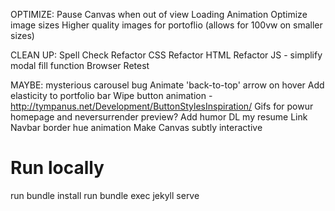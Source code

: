 OPTIMIZE: 
Pause Canvas when out of view
Loading Animation
Optimize image sizes
Higher quality images for portoflio (allows for 100vw on smaller sizes)

CLEAN UP:
Spell Check
Refactor CSS
Refactor HTML
Refactor JS - simplify modal fill function
Browser Retest

MAYBE:
mysterious carousel bug
Animate 'back-to-top' arrow on hover
Add elasticity to portfolio bar
Wipe button animation - http://tympanus.net/Development/ButtonStylesInspiration/
Gifs for powur homepage and neversurrender preview?
Add humor
DL my resume Link
Navbar border hue animation
Make Canvas subtly interactive


# Run locally
run bundle install
run bundle exec jekyll serve